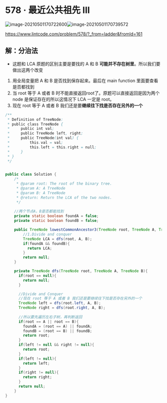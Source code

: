 # 578 · 最近公共祖先 III

![image-20210501170722600](https://raw.githubusercontent.com/TWDH/Leetcode-From-Zero/pictures/img/image-20210501170722600.png)![image-20210501170739572](https://raw.githubusercontent.com/TWDH/Leetcode-From-Zero/pictures/img/image-20210501170739572.png)

https://www.lintcode.com/problem/578/?_from=ladder&fromId=161

## 解：分治法

* 这题和 LCA 原题的区别主要是要找的 A 和 B **可能并不存在树里**。所以我们要做出这两个改变

1. 用全局变量把 A 和 B 是否找到保存起来。最后在 main function 里面要查看是否都找到
2. 当 root 等于 A 或者 B 时不能直接返回root了。原题可以直接返回是因为两个 node 是保证存在的所以这情况下 LCA 一定是 root。
3. 现在 root 等于 A 或者 B 我们还是要**继续往下找是否存在另外的一个**

```java
/**
 * Definition of TreeNode:
 * public class TreeNode {
 *     public int val;
 *     public TreeNode left, right;
 *     public TreeNode(int val) {
 *         this.val = val;
 *         this.left = this.right = null;
 *     }
 * }
 */


public class Solution {
    /*
     * @param root: The root of the binary tree.
     * @param A: A TreeNode
     * @param B: A TreeNode
     * @return: Return the LCA of the two nodes.
     */
    
    //两个节点A，B是否都能找到
    private static boolean foundA = false;
    private static boolean foundB = false;

    public TreeNode lowestCommonAncestor3(TreeNode root, TreeNode A, TreeNode B) {
        //1.Divide and conquer
        TreeNode LCA = dfs(root, A, B);
        if(foundA && foundB){
          return LCA;
        }
        return null;        
    }

    private TreeNode dfs(TreeNode root, TreeNode A, TreeNode B){
      if(root == null){
        return null;
      }

      //Divide and Conquer
      //现在 root 等于 A 或者 B 我们还是要继续往下找是否存在另外的一个
      TreeNode left = dfs(root.left, A, B);
      TreeNode right = dfs(root.right, A, B);
      
      //所以要先遍历左右子树，再判断返回
      if(root == A || root == B){
        foundA = (root == A) || foundA;
        foundB = (root == B) || foundB;
        return root;
      }
      if(left != null && right != null){
        return root;
      }
      if(left != null){
        return left;
      }
      if(right != null){
        return right;
      }
      return null;
    }
}
```





